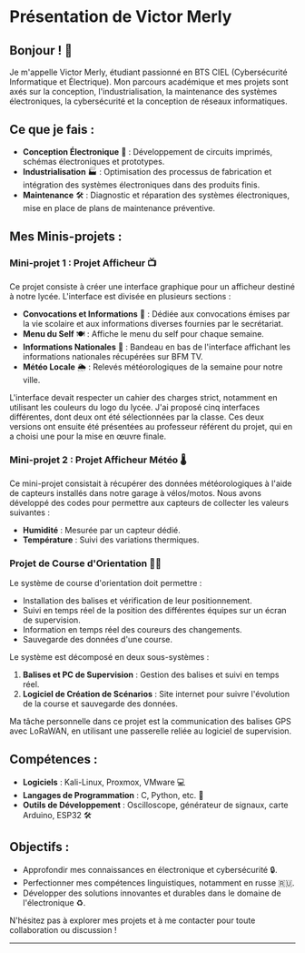 # Présentation de Victor Merly 

## Bonjour ! 👋

Je m'appelle Victor Merly, étudiant passionné en BTS CIEL (Cybersécurité Informatique et Électrique). Mon parcours académique et mes projets sont axés sur la conception, l'industrialisation, la maintenance des systèmes électroniques, la cybersécurité et la conception de réseaux informatiques.

## Ce que je fais :

- **Conception Électronique** 🔧 : Développement de circuits imprimés, schémas électroniques et prototypes.
- **Industrialisation** 🏭 : Optimisation des processus de fabrication et intégration des systèmes électroniques dans des produits finis.
- **Maintenance** 🛠️ : Diagnostic et réparation des systèmes électroniques, mise en place de plans de maintenance préventive.

## Mes Minis-projets :

### Mini-projet 1 : Projet Afficheur 📺

Ce projet consiste à créer une interface graphique pour un afficheur destiné à notre lycée. L'interface est divisée en plusieurs sections :

- **Convocations et Informations** 📢 : Dédiée aux convocations émises par la vie scolaire et aux informations diverses fournies par le secrétariat.
- **Menu du Self** 🍽️ : Affiche le menu du self pour chaque semaine.
- **Informations Nationales** 📰 : Bandeau en bas de l'interface affichant les informations nationales récupérées sur BFM TV.
- **Météo Locale** 🌦️ : Relevés météorologiques de la semaine pour notre ville.

L'interface devait respecter un cahier des charges strict, notamment en utilisant les couleurs du logo du lycée. J'ai proposé cinq interfaces différentes, dont deux ont été sélectionnées par la classe. Ces deux versions ont ensuite été présentées au professeur référent du projet, qui en a choisi une pour la mise en œuvre finale.

### Mini-projet 2 : Projet Afficheur Météo 🌡️

Ce mini-projet consistait à récupérer des données météorologiques à l'aide de capteurs installés dans notre garage à vélos/motos. Nous avons développé des codes pour permettre aux capteurs de collecter les valeurs suivantes :

- **Humidité** : Mesurée par un capteur dédié.
- **Température** : Suivi des variations thermiques.

### Projet de Course d'Orientation 🏃‍♂️

Le système de course d'orientation doit permettre :

- Installation des balises et vérification de leur positionnement.
- Suivi en temps réel de la position des différentes équipes sur un écran de supervision.
- Information en temps réel des coureurs des changements.
- Sauvegarde des données d'une course.

Le système est décomposé en deux sous-systèmes :

1. **Balises et PC de Supervision** : Gestion des balises et suivi en temps réel.
2. **Logiciel de Création de Scénarios** : Site internet pour suivre l'évolution de la course et sauvegarde des données.

Ma tâche personnelle dans ce projet est la communication des balises GPS avec LoRaWAN, en utilisant une passerelle reliée au logiciel de supervision.

## Compétences :

- **Logiciels** : Kali-Linux, Proxmox, VMware 💻
- **Langages de Programmation** : C, Python, etc. 🐍
- **Outils de Développement** : Oscilloscope, générateur de signaux, carte Arduino, ESP32 🛠️

## Objectifs :

- Approfondir mes connaissances en électronique et cybersécurité 🔒.
- Perfectionner mes compétences linguistiques, notamment en russe 🇷🇺.
- Développer des solutions innovantes et durables dans le domaine de l'électronique ♻️.

N'hésitez pas à explorer mes projets et à me contacter pour toute collaboration ou discussion !

---
